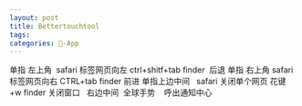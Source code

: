 ```yaml
---
layout: post
title: Bettertouchtool
tags: 
categories: -App
---
```


单指 左上角
 safari 标签网页向左 ctrl+shitf+tab
finder  后退
单指 右上角
safari 标签网页向右 CTRL+tab
finder 前进
单指上边中间  
safari 关闭单个网页 花键+w
finder 关闭窗口
 
右边中间
 全球手势    呼出通知中心





